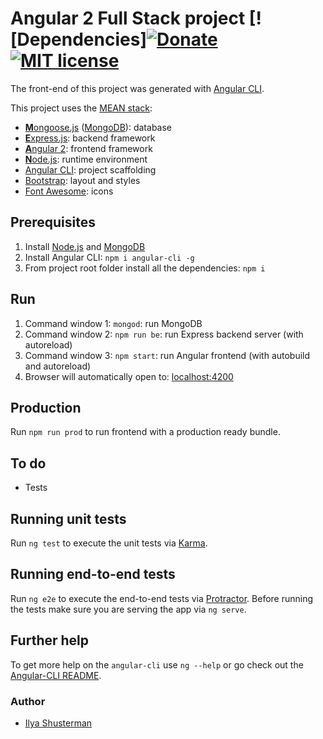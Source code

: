 # Angular 2 Full Stack project [![Dependencies][![Donate](https://img.shields.io/badge/paypal-donate-179BD7.svg)](https://www.paypal.me/ilyaradu) [![MIT license](http://img.shields.io/badge/license-MIT-lightgrey.svg)](http://opensource.org/licenses/MIT)


The front-end of this project was generated with [Angular CLI](https://github.com/angular/angular-cli).

This project uses the [MEAN stack](https://en.wikipedia.org/wiki/MEAN_(software_bundle)):
* [**M**ongoose.js](http://www.mongoosejs.com) ([MongoDB](https://www.mongodb.com)): database
* [**E**xpress.js](http://expressjs.com): backend framework
* [**A**ngular 2](https://angular.io): frontend framework
* [**N**ode.js](https://nodejs.org): runtime environment
* [Angular CLI](https://cli.angular.io): project scaffolding
* [Bootstrap](http://www.getbootstrap.com): layout and styles
* [Font Awesome](http://fontawesome.io): icons

## Prerequisites
1. Install [Node.js](https://nodejs.org) and [MongoDB](https://www.mongodb.com)
2. Install Angular CLI: `npm i angular-cli -g`
3. From project root folder install all the dependencies: `npm i`

## Run
1. Command window 1: `mongod`: run MongoDB
2. Command window 2: `npm run be`: run Express backend server (with autoreload)
3. Command window 3: `npm start`: run Angular frontend (with autobuild and autoreload)
4. Browser will automatically open to: [localhost:4200](http://localhost:3000)

## Production
Run `npm run prod` to run frontend with a production ready bundle.


## To do
* Tests

## Running unit tests
Run `ng test` to execute the unit tests via [Karma](https://karma-runner.github.io).

## Running end-to-end tests
Run `ng e2e` to execute the end-to-end tests via [Protractor](http://www.protractortest.org/). 
Before running the tests make sure you are serving the app via `ng serve`.

## Further help
To get more help on the `angular-cli` use `ng --help` or go check out the [Angular-CLI README](https://github.com/angular/angular-cli/blob/master/README.md).

### Author
* [Ilya Shusterman](https://github.com/ildevelop)

